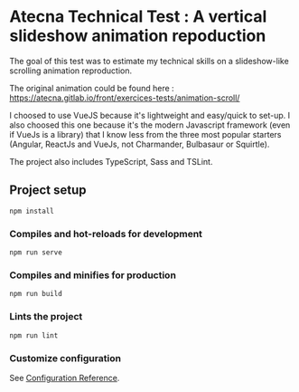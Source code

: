 # Atecna Technical Test : A vertical slideshow animation repoduction

The goal of this test was to estimate my technical skills on a slideshow-like scrolling animation reproduction.

The original animation could be found here : https://atecna.gitlab.io/front/exercices-tests/animation-scroll/

I choosed to use VueJS because it's lightweight and easy/quick to set-up. I also choosed this one because it's the modern Javascript framework (even if VueJs is a library) that I know less from the three most popular starters (Angular, ReactJs and VueJs, not Charmander, Bulbasaur or Squirtle).

The project also includes TypeScript, Sass and TSLint.

## Project setup

```
npm install
```

### Compiles and hot-reloads for development

```
npm run serve
```

### Compiles and minifies for production

```
npm run build
```

### Lints the project

```
npm run lint
```

### Customize configuration

See [Configuration Reference](https://cli.vuejs.org/config/).
